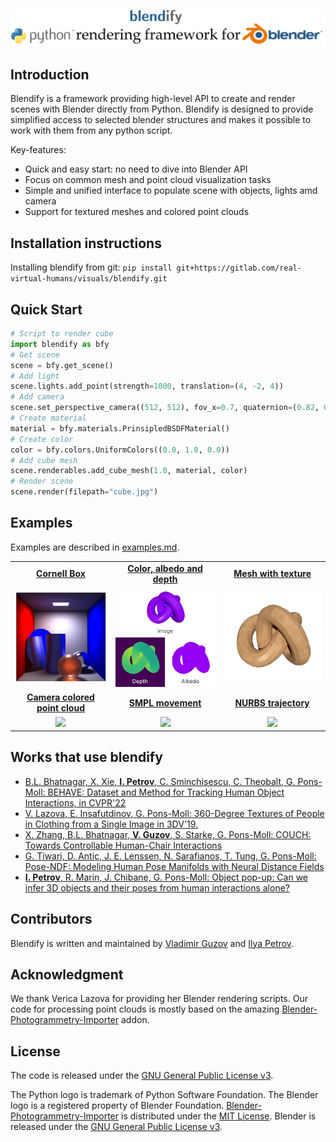 <!-- ![blendify Logo](.github/blendify_logo_dark_bg.png#gh-dark-mode-only) -->
<!-- ![blendify Logo](.github/blendify_logo_light_bg.png#gh-light-mode-only) -->
![blendify Logo](.github/blendify_logo_light_bg.png)

## Introduction
Blendify is a framework providing high-level API to create and render scenes with Blender directly from Python.
Blendify is designed to provide simplified access to selected blender structures and makes it possible to work with 
them from any python script.

Key-features:
* Quick and easy start: no need to dive into Blender API
* Focus on common mesh and point cloud visualization tasks
* Simple and unified interface to populate scene with objects, lights amd camera
* Support for textured meshes and colored point clouds 


## Installation instructions
Installing blendify from git: `pip install git+https://gitlab.com/real-virtual-humans/visuals/blendify.git`


## Quick Start
```python
# Script to render cube
import blendify as bfy
# Get scene
scene = bfy.get_scene()
# Add light
scene.lights.add_point(strength=1000, translation=(4, -2, 4))
# Add camera
scene.set_perspective_camera((512, 512), fov_x=0.7, quaternion=(0.82, 0.42, 0.18, 0.34), translation=(5, -5, 5))
# Create material
material = bfy.materials.PrinsipledBSDFMaterial()
# Create color
color = bfy.colors.UniformColors((0.0, 1.0, 0.0))
# Add cube mesh
scene.renderables.add_cube_mesh(1.0, material, color)
# Render scene
scene.render(filepath="cube.jpg")
```


## Examples
Examples are described in [examples.md](docs/examples.md).
<table>
  <tr align="center">
    <td><a href="examples/01_cornell_box.py"><b>Cornell Box</b></a></td>
    <td><a href="examples/02_color_albedo_depth.py"><b>Color, albedo and depth</b></a></td>
    <td><a href="examples/03_mesh_with_texture.py"><b>Mesh with texture</b></a></td>
  </tr>
  <tr align="center">
    <td>
      <img src=".github/01_cornell_box.jpg" width="310px"/>
    </td>
    <td>
      <img src=".github/02_color_albedo_depth.jpg" width="310px"/>
    </td>
    <td>
      <img src=".github/03_mesh_with_texture.jpg" width="310px"/>
    </td>
  </tr>
  <tr align="center">
    <td><a href="examples/04_camera_colored_point_cloud.py"><b>Camera colored point cloud</b></a></td>
    <td><a href="examples/05_smpl_movement.py"><b>SMPL movement</b></a></td>
    <td><a href="examples/06_nurbs_trajectory.py"><b>NURBS trajectory</b></a></td>
  </tr>
  <tr align="center">
    <td>
      <img src=".github/04_camera_colored_point_cloud.gif" width="310px"/>
    </td>
    <td>
      <img src=".github/05_smpl_movement.gif" width="310px"/>
    </td>
    <td>
      <img src=".github/06_nurbs_trajectory.gif" width="310px"/>
    </td>
  </tr>
</table>


## Works that use blendify
* [B.L. Bhatnagar, X. Xie, **I. Petrov**, C. Sminchisescu, C. Theobalt, G. Pons-Moll: 
  BEHAVE: Dataset and Method for Tracking Human Object Interactions, in CVPR'22](https://virtualhumans.mpi-inf.mpg.de/behave/)
* [V. Lazova, E. Insafutdinov, G. Pons-Moll: 360-Degree Textures of People in Clothing from a Single Image
in 3DV'19.](https://virtualhumans.mpi-inf.mpg.de/360tex/)
* [X. Zhang, B.L. Bhatnagar, **V. Guzov**, S. Starke, G. Pons-Moll: 
  COUCH: Towards Controllable Human-Chair Interactions](https://virtualhumans.mpi-inf.mpg.de/couch/)
* [G. Tiwari, D. Antic, J. E. Lenssen, N. Sarafianos, T. Tung, G. Pons-Moll: Pose-NDF: 
Modeling Human Pose Manifolds with Neural Distance Fields](https://virtualhumans.mpi-inf.mpg.de/posendf/)
* [**I. Petrov**, R. Marin, J. Chibane, G. Pons-Moll: Object pop-up: Can we infer 3D objects and their poses from human interactions alone?](https://virtualhumans.mpi-inf.mpg.de/object_popup/)

## Contributors
Blendify is written and maintained by [Vladimir Guzov](https://github.com/vguzov) and [Ilya Petrov](https://github.com/ptrvilya).


## Acknowledgment
We thank Verica Lazova for providing her Blender rendering scripts. 
Our code for processing point clouds is mostly based on the amazing [Blender-Photogrammetry-Importer][BPI] addon.


## License
The code is released under the [GNU General Public License v3][GNU GPL v3].

The Python logo is trademark of Python Software Foundation.
The Blender logo is a registered property of Blender Foundation.
[Blender-Photogrammetry-Importer][BPI] is distributed under the [MIT License][BPI license]. 
Blender is released under the [GNU General Public License v3][GNU GPL v3]. 

[GNU GPL v3]: https://www.gnu.org/licenses/gpl-3.0.html
[BPI]: https://github.com/SBCV/Blender-Addon-Photogrammetry-Importer
[BPI license]: https://github.com/SBCV/Blender-Addon-Photogrammetry-Importer/blob/master/README.md
